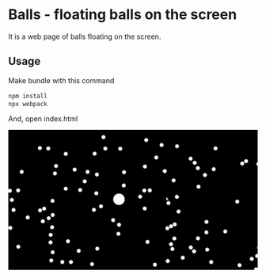 # Balls - floating balls on the screen

It is a web page of balls floating on the screen.

## Usage

Make bundle with this command

```
npm install
npx webpack
```

And, open index.html

![index.html](./README/balls.gif)

